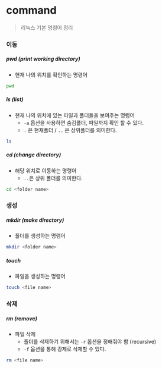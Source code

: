 # command

> 리눅스 기본 명령어 정리



### 이동

##### pwd (print working directory)

- 현재 나의 위치를 확인하는 명령어

```bash
pwd
```



##### ls (list)

- 현재 나의 위치에 있는 파일과 폴더들을 보여주는 명렁어
  - `-a` 옵션을 사용하면 숨김폴더, 파일까지 확인 할 수 있다.
  - `.` 은 현재폴더 /  `..` 은 상위폴더를 의미한다.

```bash
ls
```



##### cd (change directory)

- 해당 위치로 이동하는 명령어
  - `..`은 상위 폴더를 의미한다.

```bash
cd <folder name>
```



### 생성

##### mkdir (make directory)

- 폴더를 생성하는 명령어

```bash
mkdir <folder name>
```



##### touch

- 파일을 생성하는 명령어

```bash
touch <file name>
```



### 삭제

##### rm (remove)

- 파일 삭제
  - 폴더를 삭제하기 위해서는 `-r` 옵션을 정해줘야 함 (recursive)
  - `-f` 옵션을 통해 강제로 삭제할 수 있다.

```bash
rm <file name>
```

